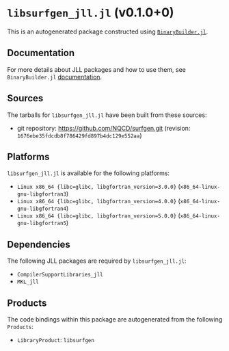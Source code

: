 # `libsurfgen_jll.jl` (v0.1.0+0)

This is an autogenerated package constructed using [`BinaryBuilder.jl`](https://github.com/JuliaPackaging/BinaryBuilder.jl).

## Documentation

For more details about JLL packages and how to use them, see `BinaryBuilder.jl` [documentation](https://docs.binarybuilder.org/stable/jll/).

## Sources

The tarballs for `libsurfgen_jll.jl` have been built from these sources:

* git repository: https://github.com/NQCD/surfgen.git (revision: `1676ebe35fdcdb8f786429fd897b4dc129e552aa`)

## Platforms

`libsurfgen_jll.jl` is available for the following platforms:

* `Linux x86_64 {libc=glibc, libgfortran_version=3.0.0}` (`x86_64-linux-gnu-libgfortran3`)
* `Linux x86_64 {libc=glibc, libgfortran_version=4.0.0}` (`x86_64-linux-gnu-libgfortran4`)
* `Linux x86_64 {libc=glibc, libgfortran_version=5.0.0}` (`x86_64-linux-gnu-libgfortran5`)

## Dependencies

The following JLL packages are required by `libsurfgen_jll.jl`:

* `CompilerSupportLibraries_jll`
* `MKL_jll`

## Products

The code bindings within this package are autogenerated from the following `Products`:

* `LibraryProduct`: `libsurfgen`
